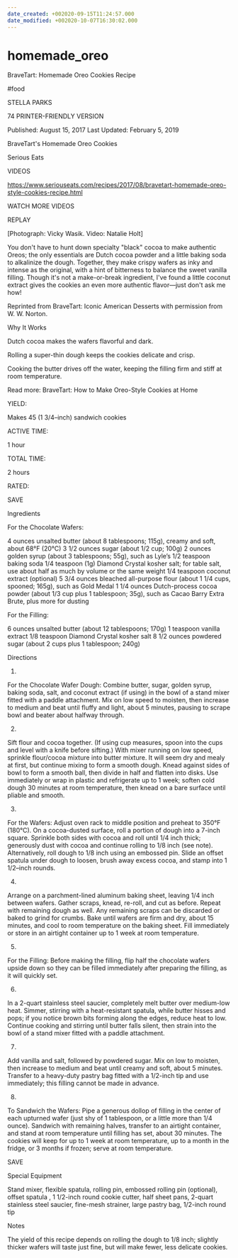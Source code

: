 ```yaml
---
date_created: +002020-09-15T11:24:57.000
date_modified: +002020-10-07T16:30:02.000
---
```


# homemade_oreo

BraveTart: Homemade Oreo Cookies Recipe

#food

STELLA PARKS

74 PRINTER-FRIENDLY VERSION

Published: August 15, 2017 Last Updated: February 5, 2019

BraveTart's Homemade Oreo Cookies

Serious Eats

VIDEOS

   https://www.seriouseats.com/recipes/2017/08/bravetart-homemade-oreo-style-cookies-recipe.html

WATCH MORE VIDEOS

REPLAY

[Photograph: Vicky Wasik. Video: Natalie Holt]

You don't have to hunt down specialty "black" cocoa to make authentic Oreos; the only essentials are Dutch cocoa powder and a little baking soda to alkalinize the dough. Together, they make crispy wafers as inky and intense as the original, with a hint of bitterness to balance the sweet vanilla filling. Though it's not a make-or-break ingredient, I've found a little coconut extract gives the cookies an even more authentic flavor—just don't ask me how!

Reprinted from BraveTart: Iconic American Desserts with permission from W. W. Norton.

Why It Works

Dutch cocoa makes the wafers flavorful and dark.

Rolling a super-thin dough keeps the cookies delicate and crisp.

Cooking the butter drives off the water, keeping the filling firm and stiff at room temperature.

Read more: BraveTart: How to Make Oreo-Style Cookies at Home

YIELD:

Makes 45 (1 3/4–inch) sandwich cookies

ACTIVE TIME:

1 hour

TOTAL TIME:

2 hours

RATED:

    
 SAVE

Ingredients

For the Chocolate Wafers:

4 ounces unsalted butter (about 8 tablespoons; 115g), creamy and soft, about 68°F (20°C)
3 1/2 ounces sugar (about 1/2 cup; 100g)
2 ounces golden syrup (about 3 tablespoons; 55g), such as Lyle’s
1/2 teaspoon baking soda
1/4 teaspoon (1g) Diamond Crystal kosher salt; for table salt, use about half as much by volume or the same weight
1/4 teaspoon coconut extract (optional)
5 3/4 ounces bleached all-purpose flour (about 1 1/4 cups, spooned; 165g), such as Gold Medal
1 1/4 ounces Dutch-process cocoa powder (about 1/3 cup plus 1 tablespoon; 35g), such as Cacao Barry Extra Brute, plus more for dusting

For the Filling:

6 ounces unsalted butter (about 12 tablespoons; 170g)
1 teaspoon vanilla extract
1/8 teaspoon Diamond Crystal kosher salt
8 1/2 ounces powdered sugar (about 2 cups plus 1 tablespoon; 240g)

Directions

1.

For the Chocolate Wafer Dough: Combine butter, sugar, golden syrup, baking soda, salt, and coconut extract (if using) in the bowl of a stand mixer fitted with a paddle attachment. Mix on low speed to moisten, then increase to medium and beat until fluffy and light, about 5 minutes, pausing to scrape bowl and beater about halfway through.

2.

Sift flour and cocoa together. (If using cup measures, spoon into the cups and level with a knife before sifting.) With mixer running on low speed, sprinkle flour/cocoa mixture into butter mixture. It will seem dry and mealy at first, but continue mixing to form a smooth dough. Knead against sides of bowl to form a smooth ball, then divide in half and flatten into disks. Use immediately or wrap in plastic and refrigerate up to 1 week; soften cold dough 30 minutes at room temperature, then knead on a bare surface until pliable and smooth.

3.

For the Wafers: Adjust oven rack to middle position and preheat to 350°F (180°C). On a cocoa-dusted surface, roll a portion of dough into a 7-inch square. Sprinkle both sides with cocoa and roll until 1/4 inch thick; generously dust with cocoa and continue rolling to 1/8 inch (see note). Alternatively, roll dough to 1/8 inch using an embossed pin. Slide an offset spatula under dough to loosen, brush away excess cocoa, and stamp into 1 1/2–inch rounds.

4.

Arrange on a parchment-lined aluminum baking sheet, leaving 1/4 inch between wafers. Gather scraps, knead, re-roll, and cut as before. Repeat with remaining dough as well. Any remaining scraps can be discarded or baked to grind for crumbs. Bake until wafers are firm and dry, about 15 minutes, and cool to room temperature on the baking sheet. Fill immediately or store in an airtight container up to 1 week at room temperature.

5.

For the Filling: Before making the filling, flip half the chocolate wafers upside down so they can be filled immediately after preparing the filling, as it will quickly set.

6.

In a 2-quart stainless steel saucier, completely melt butter over medium-low heat. Simmer, stirring with a heat-resistant spatula, while butter hisses and pops; if you notice brown bits forming along the edges, reduce heat to low. Continue cooking and stirring until butter falls silent, then strain into the bowl of a stand mixer fitted with a paddle attachment.

7.

Add vanilla and salt, followed by powdered sugar. Mix on low to moisten, then increase to medium and beat until creamy and soft, about 5 minutes. Transfer to a heavy-duty pastry bag fitted with a 1/2-inch tip and use immediately; this filling cannot be made in advance.

8.

To Sandwich the Wafers: Pipe a generous dollop of filling in the center of each upturned wafer (just shy of 1 tablespoon, or a little more than 1/4 ounce). Sandwich with remaining halves, transfer to an airtight container, and stand at room temperature until filling has set, about 30 minutes. The cookies will keep for up to 1 week at room temperature, up to a month in the fridge, or 3 months if frozen; serve at room temperature.

 SAVE

Special Equipment

Stand mixer, flexible spatula, rolling pin, embossed rolling pin (optional), offset spatula , 1 1/2-inch round cookie cutter, half sheet pans, 2-quart stainless steel saucier, fine-mesh strainer, large pastry bag, 1/2-inch round tip

Notes

The yield of this recipe depends on rolling the dough to 1/8 inch; slightly thicker wafers will taste just fine, but will make fewer, less delicate cookies.
